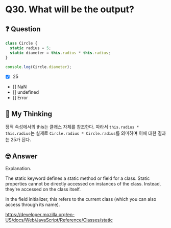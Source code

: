 # Q30. What will be the output?

## ❓ Question

```js
class Circle {
  static radius = 5;
  static diameter = this.radius * this.radius;
}

console.log(Circle.diameter);
```

- [x] 25
- [] NaN
- [] undefined
- [] Error

## 🤔 My Thinking

정적 속성에서의 this는 클래스 자체를 참조한다. 따라서 `this.radius * this.radius`는 실제로 `Circle.radius * Circle.radius`를 의미하며 이에 대한 결과는 25가 된다.

## 🤓 Answer

Explanation.

The static keyword defines a static method or field for a class.
Static properties cannot be directly accessed on instances of the class.
Instead, they're accessed on the class itself.

In the field initializer, this refers to the current class (which you can also access through its name).

https://developer.mozilla.org/en-US/docs/Web/JavaScript/Reference/Classes/static
